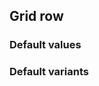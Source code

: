 ## Grid row


<!-- <values.gridRow> -->
### Default values

<!-- </values.gridRow> -->


<!-- <variants.gridRow> -->
### Default variants

<!-- </variants.gridRow> -->
